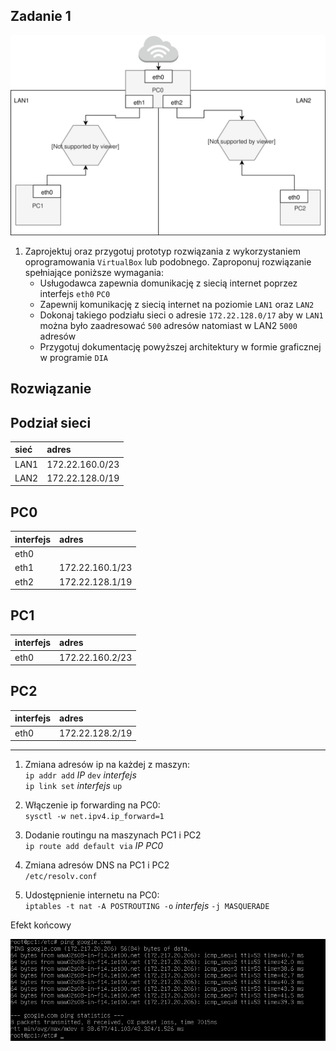 Zadanie 1
---------

![zadanie 1](zadanie-1.svg)

1. Zaprojektuj oraz przygotuj prototyp rozwiązania z wykorzystaniem oprogramowania ``VirtualBox`` lub podobnego. 
Zaproponuj rozwiązanie spełniające poniższe wymagania:
   * Usługodawca zapewnia domunikację z siecią internet poprzez interfejs ``eth0`` ``PC0``
   * Zapewnij komunikację z siecią internet na poziomie ``LAN1`` oraz ``LAN2``
   * Dokonaj takiego podziału sieci o adresie ``172.22.128.0/17`` aby w ``LAN1`` można było zaadresować ``500`` adresów natomiast w LAN2 ``5000`` adresów    
   * Przygotuj dokumentację powyższej architektury w formie graficznej w programie ``DIA``  
   
   
Rozwiązanie
-----------

Podział sieci
-------------
| sieć | adres |
|:-----|:------|
| LAN1 | 172.22.160.0/23 |
| LAN2 | 172.22.128.0/19 |


PC0
---
|  interfejs   | adres  |
|:-------------| :------| 
| eth0 |  |
| eth1 | 172.22.160.1/23  |
| eth2 | 172.22.128.1/19  |

PC1
---
|  interfejs   | adres  |
|:-------------| :------| 
| eth0 | 172.22.160.2/23 |

PC2
---
|  interfejs   | adres  |
|:-------------| :------| 
| eth0 | 172.22.128.2/19 |

--------------

1. Zmiana adresów ip na każdej z maszyn:  
``ip addr add`` *IP* ``dev`` *interfejs*  
``ip link set`` *interfejs* ``up``

2. Włączenie ip forwarding na PC0:  
``sysctl -w net.ipv4.ip_forward=1``

3. Dodanie routingu na maszynach PC1 i PC2   
``ip route add default via`` *IP PC0*

4. Zmiana adresów DNS na PC1 i PC2  
``/etc/resolv.conf``  

5. Udostępnienie internetu na PC0:  
``iptables -t nat -A POSTROUTING -o`` *interfejs* ``-j MASQUERADE``

Efekt końcowy

![6](6.png)
